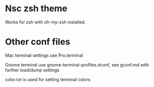 # Nsc zsh theme

Works for zsh with oh-my-zsh installed.

# Other conf files

Mac terminal settings use Pro.terminal

Gnome terminal use gnome-terminal-profiles.dconf, see gconf.md with further load/dump settings

color.txt is used for setting terminal colors
